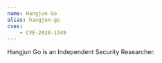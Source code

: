 ```yaml
---
name: Hangjun Go
alias: hangjun-go
cves:
    - CVE-2020-1349
---
```

Hangjun Go is an Independent Security Researcher.